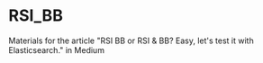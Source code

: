 # RSI_BB
Materials for the article "RSI BB or RSI &amp; BB? Easy, let's test it with Elasticsearch." in Medium
